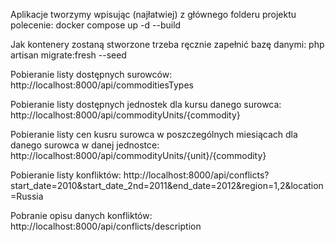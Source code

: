 Aplikacje tworzymy wpisując (najłatwiej) z głównego folderu projektu polecenie:
docker compose up -d --build

Jak kontenery zostaną stworzone trzeba ręcznie zapełnić bazę danymi:
  php artisan migrate:fresh --seed

Pobieranie listy dostępnych surowców:
http://localhost:8000/api/commoditiesTypes

Pobieranie listy dostępnych jednostek dla kursu danego surowca:
http://localhost:8000/api/commodityUnits/{commodity}

Pobieranie listy cen kusru surowca w poszczególnych miesiącach dla danego surowca w danej jednostce:
http://localhost:8000/api/commodityUnits/{unit}/{commodity}

Pobieranie listy konfliktów:
http://localhost:8000/api/conflicts?start_date=2010&start_date_2nd=2011&end_date=2012&region=1,2&location=Russia

Pobranie opisu danych konfliktów:
http://localhost:8000/api/conflicts/description